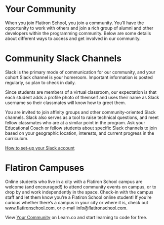 # Your Community
When you join Flatiron School, you join a community. You’ll have the opportunity to work with others and join a rich group of alumni and other developers within the programming community. Below are some details about different ways to access and get involved in our community.

# Community Slack Channels
Slack is the primary mode of communication for our community, and your cohort Slack channel is your homeroom. Important information is posted regularly, so plan to check in daily.

Since students are members of a virtual classroom, our expectation is that each student adds a profile photo of themself and uses their name as Slack username so their classmates will know how to greet them.

You are invited  to join affinity groups and other community-oriented Slack channels. Slack also serves as a tool to raise technical questions, and meet fellow classmates who are at a similar point in the program.  Ask your Educational Coach or fellow students about specific Slack channels to join based on your geographic location, interests, and current progress in the curriculum.

[How to set-up your Slack account](https://help.learn.co/en/articles/492943-how-to-join-slack)

# Flatiron Campuses
Online students who live in a city with a Flatiron School campus are welcome (and encouraged!) to attend community events on campus, or to drop by and work independently in the space. Check-in with the campus staff and let them know you’re a Flatiron School online student! If you’re curious whether there’s a campus in your city or where it is, check out www.flatironschool.com, or e-mail info@flatironschool.com.

<p class='util--hide'>View <a href='https://learn.co/lessons/first-mile-your-community'>Your Community</a> on Learn.co and start learning to code for free.</p>
